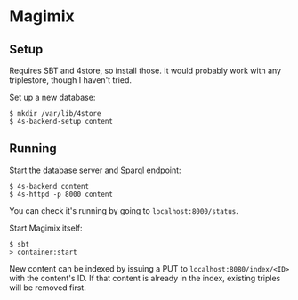 Magimix
=======

Setup
-----

Requires SBT and 4store, so install those. It would probably work with any triplestore, though I haven't tried.

Set up a new database:

	$ mkdir /var/lib/4store
	$ 4s-backend-setup content

Running
-------

Start the database server and Sparql endpoint:

	$ 4s-backend content
	$ 4s-httpd -p 8000 content

You can check it's running by going to `localhost:8000/status`.

Start Magimix itself:

	$ sbt
	> container:start

New content can be indexed by issuing a PUT to `localhost:8080/index/<ID>` with the content's ID. If that content is already in the index, existing triples will be removed first.
